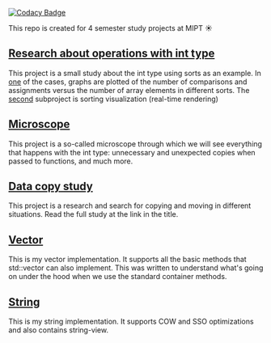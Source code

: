 [![Codacy Badge](https://app.codacy.com/project/badge/Grade/f295a5d77e694ac486d535ce4dc6f9e8)](https://www.codacy.com/gh/x-ENIAC/MIPT_projects_4_sem/dashboard?utm_source=github.com&amp;utm_medium=referral&amp;utm_content=x-ENIAC/MIPT_projects_4_sem&amp;utm_campaign=Badge_Grade)

This repo is created for 4 semester study projects at MIPT ☀

## [Research about operations with int type](https://github.com/x-ENIAC/MIPT_projects_4_sem/tree/master/Sorting_research)

This project is a small study about the int type using sorts as an example. In [one](https://github.com/x-ENIAC/MIPT_projects_4_sem/tree/master/Sorting_research/Sort_efficiency) of the cases, graphs are plotted of the number of comparisons and assignments versus the number of array elements in different sorts. The [second](https://github.com/x-ENIAC/MIPT_projects_4_sem/tree/master/Sorting_research/Sort_visualize) subproject is sorting visualization (real-time rendering)

## [Microscope](https://github.com/x-ENIAC/MIPT_projects_4_sem/tree/master/Dumping_int)

This project is a so-called microscope through which we will see everything that happens with the int type: unnecessary and unexpected copies when passed to functions, and much more.

## [Data copy study](https://github.com/x-ENIAC/MIPT_projects_4_sem/tree/master/Move%26forward_research)

This project is a research and search for copying and moving in different situations. Read the full study at the link in the title.

## [Vector](https://github.com/x-ENIAC/MIPT_projects_4_sem/tree/master/Templates/Container)

This is my vector implementation. It supports all the basic methods that std::vector can also implement. This was written to understand what's going on under the hood when we use the standard container methods.

## [String](https://github.com/x-ENIAC/MIPT_projects_4_sem/tree/master/Templates/String)

This is my string implementation. It supports COW and SSO optimizations and also contains string-view.
